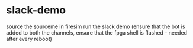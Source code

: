 # slack-demo

source the sourceme in firesim
run the slack demo (ensure that the bot is added to both the channels, ensure that the fpga shell is flashed - needed after every reboot)
